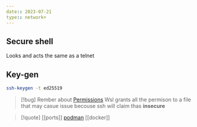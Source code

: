 ```yaml
---
date:: 2023-07-21
type:: network+
---
```

## Secure shell 
Looks and acts the same as a telnet

## Key-gen 

```bash
ssh-keygen -t ed25519
```
>[!bug] Rember about [Permissions](/obisdian_ntoes/notes_obsidian/Linux/Permissions.md) 
>Wsl grants all the permison to a file that may casue issue becouse ssh will claim thas **insecure**


>[!quote] [[ports]] [podman](/podman.md) [[docker]]